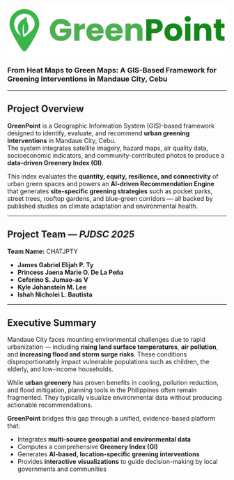 ![GreenPoint Logo](public/images/logo/GreenPointWordLogo.png)
### From Heat Maps to Green Maps: A GIS-Based Framework for Greening Interventions in Mandaue City, Cebu  

---

## Project Overview  
**GreenPoint** is a Geographic Information System (GIS)-based framework designed to identify, evaluate, and recommend **urban greening interventions** in Mandaue City, Cebu.  
The system integrates satellite imagery, hazard maps, air quality data, socioeconomic indicators, and community-contributed photos to produce a **data-driven Greenery Index (GI)**.  

This index evaluates the **quantity, equity, resilience, and connectivity** of urban green spaces and powers an **AI-driven Recommendation Engine** that generates **site-specific greening strategies** such as pocket parks, street trees, rooftop gardens, and blue-green corridors — all backed by published studies on climate adaptation and environmental health.

---

## Project Team — *PJDSC 2025*  
**Team Name:** CHATJPTY  

- **James Gabriel Elijah P. Ty**  
- **Princess Jaena Marie O. De La Peña**  
- **Ceferino S. Jumao-as V**  
- **Kyle Johanstein M. Lee**  
- **Ishah Nicholei L. Bautista**  

---

## Executive Summary  
Mandaue City faces mounting environmental challenges due to rapid urbanization — including **rising land surface temperatures**, **air pollution**, and **increasing flood and storm surge risks**. These conditions disproportionately impact vulnerable populations such as children, the elderly, and low-income households.

While **urban greenery** has proven benefits in cooling, pollution reduction, and flood mitigation, planning tools in the Philippines often remain fragmented. They typically visualize environmental data without producing actionable recommendations.

**GreenPoint** bridges this gap through a unified, evidence-based platform that:
- Integrates **multi-source geospatial and environmental data**  
- Computes a comprehensive **Greenery Index (GI)**  
- Generates **AI-based, location-specific greening interventions**  
- Provides **interactive visualizations** to guide decision-making by local governments and communities  
